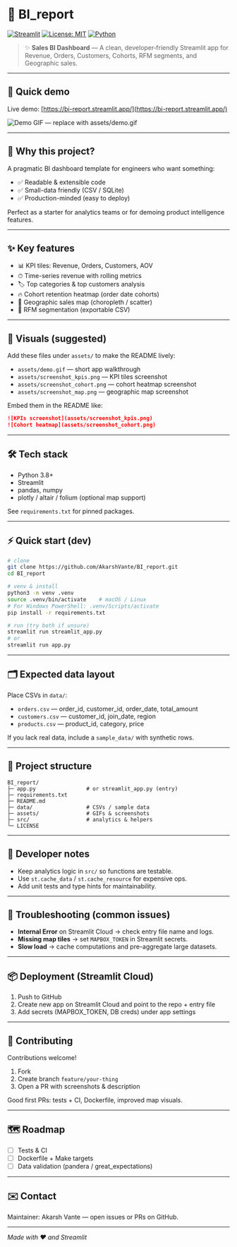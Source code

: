 # 🚀 BI\_report

[![Streamlit](https://img.shields.io/badge/Streamlit-App-orange)](https://bi-report.streamlit.app/) [![License: MIT](https://img.shields.io/badge/License-MIT-green.svg)](./LICENSE) [![Python](https://img.shields.io/badge/Python-3.8%2B-blue.svg)]()

> ✨ **Sales BI Dashboard** — A clean, developer‑friendly Streamlit app for Revenue, Orders, Customers, Cohorts, RFM segments, and Geographic sales.

---

## 🎯 Quick demo

Live demo: [https://bi-report.streamlit.app/](https://bi-report.streamlit.app/)

![Demo GIF — replace with assets/demo.gif](assets/demo.gif)

---

## 🚩 Why this project?

A pragmatic BI dashboard template for engineers who want something:

* ✅ Readable & extensible code
* ✅ Small-data friendly (CSV / SQLite)
* ✅ Production-minded (easy to deploy)

Perfect as a starter for analytics teams or for demoing product intelligence features.

---

## ✨ Key features

* 📊 KPI tiles: Revenue, Orders, Customers, AOV
* ⏱ Time-series revenue with rolling metrics
* 🏷️ Top categories & top customers analysis
* 🔥 Cohort retention heatmap (order date cohorts)
* 🧭 Geographic sales map (choropleth / scatter)
* 🧾 RFM segmentation (exportable CSV)

---

## 🧩 Visuals (suggested)

Add these files under `assets/` to make the README lively:

* `assets/demo.gif` — short app walkthrough
* `assets/screenshot_kpis.png` — KPI tiles screenshot
* `assets/screenshot_cohort.png` — cohort heatmap screenshot
* `assets/screenshot_map.png` — geographic map screenshot

Embed them in the README like:

```md
![KPIs screenshot](assets/screenshot_kpis.png)
![Cohort heatmap](assets/screenshot_cohort.png)
```

---

## 🛠 Tech stack

* Python 3.8+
* Streamlit
* pandas, numpy
* plotly / altair / folium (optional map support)

See `requirements.txt` for pinned packages.

---

## ⚡ Quick start (dev)

```bash
# clone
git clone https://github.com/AkarshVante/BI_report.git
cd BI_report

# venv & install
python3 -m venv .venv
source .venv/bin/activate    # macOS / Linux
# For Windows PowerShell: .venv/Scripts/activate
pip install -r requirements.txt

# run (try both if unsure)
streamlit run streamlit_app.py
# or
streamlit run app.py
```

---

## 🗂 Expected data layout

Place CSVs in `data/`:

* `orders.csv` — order\_id, customer\_id, order\_date, total\_amount
* `customers.csv` — customer\_id, join\_date, region
* `products.csv` — product\_id, category, price

If you lack real data, include a `sample_data/` with synthetic rows.

---

## 🧭 Project structure

```
BI_report/
├─ app.py                # or streamlit_app.py (entry)
├─ requirements.txt
├─ README.md
├─ data/                 # CSVs / sample data
├─ assets/               # GIFs & screenshots
├─ src/                  # analytics & helpers
└─ LICENSE
```

---

## 🧪 Developer notes

* Keep analytics logic in `src/` so functions are testable.
* Use `st.cache_data` / `st.cache_resource` for expensive ops.
* Add unit tests and type hints for maintainability.

---

## 🐞 Troubleshooting (common issues)

* **Internal Error** on Streamlit Cloud → check entry file name and logs.
* **Missing map tiles** → set `MAPBOX_TOKEN` in Streamlit secrets.
* **Slow load** → cache computations and pre-aggregate large datasets.

---

## 📦 Deployment (Streamlit Cloud)

1. Push to GitHub
2. Create new app on Streamlit Cloud and point to the repo + entry file
3. Add secrets (MAPBOX\_TOKEN, DB creds) under app settings

---

## 🤝 Contributing

Contributions welcome!

1. Fork
2. Create branch `feature/your-thing`
3. Open a PR with screenshots & description

Good first PRs: tests + CI, Dockerfile, improved map visuals.

---

## 🗺 Roadmap

* [ ] Tests & CI
* [ ] Dockerfile + Make targets
* [ ] Data validation (pandera / great\_expectations)

---

## ✉️ Contact

Maintainer: Akarsh Vante — open issues or PRs on GitHub.

---

*Made with ❤️ and Streamlit*
